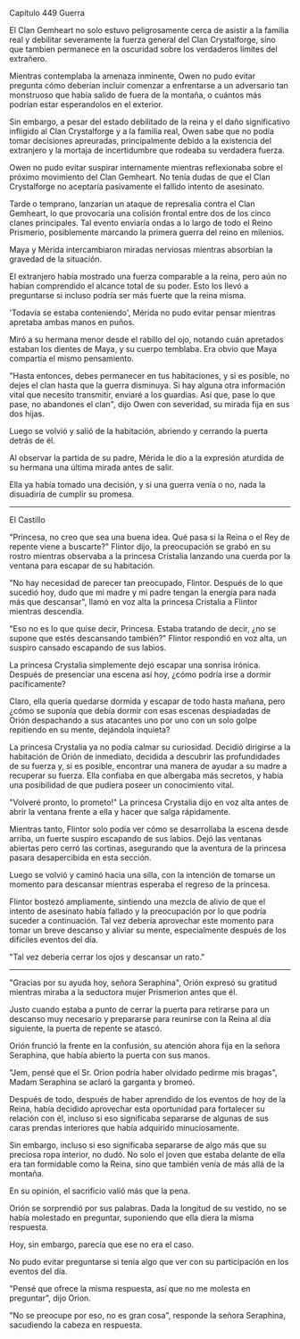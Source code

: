 
Capítulo 449 Guerra

El Clan Gemheart no solo estuvo peligrosamente cerca de asistir a la familia real y debilitar severamente la fuerza general del Clan Crystalforge, sino que tambien permanece en la oscuridad sobre los verdaderos límites del extrañero.

Mientras contemplaba la amenaza inminente, Owen no pudo evitar pregunta cómo deberían incluir comenzar a enfrentarse a un adversario tan monstruoso que había salido de fuera de la montaña, o cuántos más podrían estar esperandolos en el exterior.

Sin embargo, a pesar del estado debilitado de la reina y el daño significativo infligido al Clan Crystalforge y a la familia real, Owen sabe que no podía tomar decisiones apreuradas, principalmente debido a la existencia del extranjero y la mortaja de incertidumbre que rodeaba su verdadera fuerza.

Owen no pudo evitar suspirar internamente mientras reflexionaba sobre el próximo movimiento del Clan Gemheart. No tenía dudas de que el Clan Crystalforge no aceptaría pasivamente el fallido intento de asesinato.

Tarde o temprano, lanzarían un ataque de represalia contra el Clan Gemheart, lo que provocaría una colisión frontal entre dos de los cinco clanes principales. Tal evento enviaría ondas a lo largo de todo el Reino Prismerio, posiblemente marcando la primera guerra del reino en milenios.

Maya y Mérida intercambiaron miradas nerviosas mientras absorbían la gravedad de la situación.

El extranjero había mostrado una fuerza comparable a la reina, pero aún no habían comprendido el alcance total de su poder. Esto los llevó a preguntarse si incluso podría ser más fuerte que la reina misma.

'Todavía se estaba conteniendo', Mérida no pudo evitar pensar mientras apretaba ambas manos en puños.

Miró a su hermana menor desde el rabillo del ojo, notando cuán apretados estaban los dientes de Maya, y su cuerpo temblaba. Era obvio que Maya compartía el mismo pensamiento.

"Hasta entonces, debes permanecer en tus habitaciones, y si es posible, no dejes el clan hasta que la guerra disminuya. Si hay alguna otra información vital que necesito transmitir, enviaré a los guardias. Así que, pase lo que pase, no abandones el clan", dijo Owen con severidad, su mirada fija en sus dos hijas.

Luego se volvió y salió de la habitación, abriendo y cerrando la puerta detrás de él.

Al observar la partida de su padre, Mérida le dio a la expresión aturdida de su hermana una última mirada antes de salir.

Ella ya había tomado una decisión, y si una guerra venía o no, nada la disuadiría de cumplir su promesa.

---

El Castillo

"Princesa, no creo que sea una buena idea. Qué pasa si la Reina o el Rey de repente viene a buscarte?" Flintor dijo, la preocupación se grabó en su rostro mientras observaba a la princesa Cristalia lanzando una cuerda por la ventana para escapar de su habitación.

"No hay necesidad de parecer tan preocupado, Flintor. Después de lo que sucedió hoy, dudo que mi madre y mi padre tengan la energía para nada más que descansar", llamó en voz alta la princesa Cristalia a Flintor mientras descendía.

"Eso no es lo que quise decir, Princesa. Estaba tratando de decir, ¿no se supone que estés descansando también?" Flintor respondió en voz alta, un suspiro cansado escapando de sus labios.

La princesa Crystalia simplemente dejó escapar una sonrisa irónica. Después de presenciar una escena así hoy, ¿cómo podría irse a dormir pacíficamente?

Claro, ella quería quedarse dormida y escapar de todo hasta mañana, pero ¿cómo se suponía que debía dormir con esas escenas despiadadas de Orión despachando a sus atacantes uno por uno con un solo golpe repitiendo en su mente, dejándola inquieta?

La princesa Crystalia ya no podía calmar su curiosidad. Decidió dirigirse a la habitación de Orión de inmediato, decidida a descubrir las profundidades de su fuerza y, si es posible, encontrar una manera de ayudar a su madre a recuperar su fuerza. Ella confiaba en que albergaba más secretos, y había una posibilidad de que pudiera poseer un conocimiento vital.

"Volveré pronto, lo prometo!" La princesa Crystalia dijo en voz alta antes de abrir la ventana frente a ella y hacer que salga rápidamente.

Mientras tanto, Flintor solo podía ver cómo se desarrollaba la escena desde arriba, un fuerte suspiro escapando de sus labios. Dejó las ventanas abiertas pero cerró las cortinas, asegurando que la aventura de la princesa pasara desapercibida en esta sección.

Luego se volvió y caminó hacia una silla, con la intención de tomarse un momento para descansar mientras esperaba el regreso de la princesa.

Flintor bostezó ampliamente, sintiendo una mezcla de alivio de que el intento de asesinato había fallado y la preocupación por lo que podría suceder a continuación. Tal vez debería aprovechar este momento para tomar un breve descanso y aliviar su mente, especialmente después de los difíciles eventos del día.

"Tal vez debería cerrar los ojos y descansar un rato."

---

"Gracias por su ayuda hoy, señora Seraphina", Orión expresó su gratitud mientras miraba a la seductora mujer Prismerion antes que él.

Justo cuando estaba a punto de cerrar la puerta para retirarse para un descanso muy necesario y prepararse para reunirse con la Reina al día siguiente, la puerta de repente se atascó.

Orión frunció la frente en la confusión, su atención ahora fija en la señora Seraphina, que había abierto la puerta con sus manos.

"Jem, pensé que el Sr. Orion podría haber olvidado pedirme mis bragas", Madam Seraphina se aclaró la garganta y bromeó.

Después de todo, después de haber aprendido de los eventos de hoy de la Reina, había decidido aprovechar esta oportunidad para fortalecer su relación con él, incluso si eso significaba separarse de algunas de sus caras prendas interiores que había adquirido minuciosamente.

Sin embargo, incluso si eso significaba separarse de algo más que su preciosa ropa interior, no dudó. No solo el joven que estaba delante de ella era tan formidable como la Reina, sino que también venía de más allá de la montaña.

En su opinión, el sacrificio valió más que la pena.

Orión se sorprendió por sus palabras. Dada la longitud de su vestido, no se había molestado en preguntar, suponiendo que ella diera la misma respuesta.

Hoy, sin embargo, parecía que ese no era el caso.

No pudo evitar preguntarse si tenía algo que ver con su participación en los eventos del día.

"Pensé que ofrece la misma respuesta, así que no me molesta en preguntar", dijo Orion.

"No se preocupe por eso, no es gran cosa", responde la señora Seraphina, sacudiendo la cabeza en respuesta.

